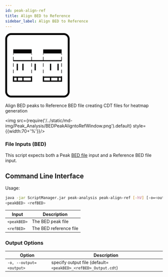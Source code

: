 ```yaml
---
id: peak-align-ref
title: Align BED to Reference
sidebar_label: Align BED to Reference
---
```


![peak-align-ref](/../static/icons/Peak_Analysis/BEDPeakAligntoRef_square.svg)

Align BED peaks to Reference BED file creating CDT files for heatmap generation

<img src={require('/../static/md-img/Peak_Analysis/BEDPeakAligntoRefWindow.png').default} style={{width:70+'%'}}/>

### File Inputs (BED)

This script expects both a Peak [BED file][bed-format] input and a Reference BED file input.

## Command Line Interface

Usage:
```bash
java -jar ScriptManager.jar peak-analysis peak-align-ref [-hV] [-o=<output>]
<peakBED> <refBED>
```
| Input | Description |
| ------ | ----------- |
| `<peakBED>` | The BED peak file |
| `<refBED>` | The BED reference file |

### Output Options
| Option | Description |
| ------ | ----------- |
| `-o, --output=<output>` | specify output file (default=`<peakBED>_<refBED>_Output.cdt`) |

[bed-format]:/docs/Guides/Getting-Started/file-formats#bed
